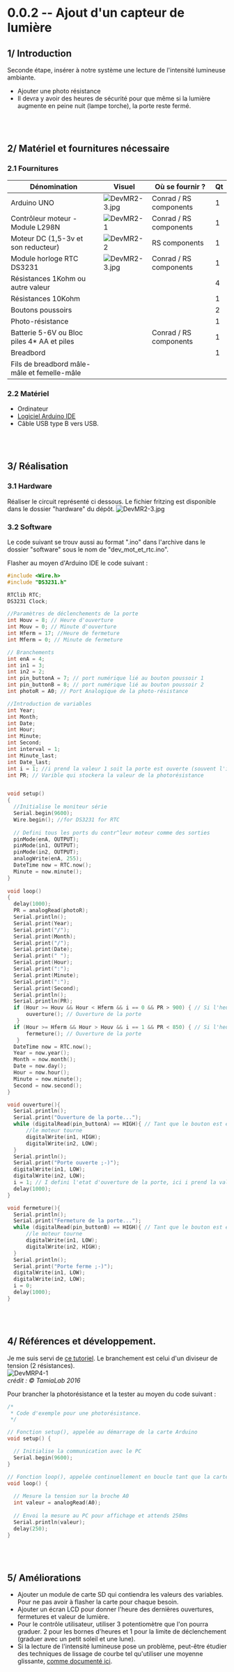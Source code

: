 # 0.0.2 -- Ajout d'un capteur de lumière 
## 1/ Introduction
Seconde étape, insérer à notre système une lecture de l'intensité lumineuse ambiante. 
 - Ajouter une photo résistance
 - Il devra y avoir des heures de sécurité pour que même si la lumière augmente en peine nuit (lampe torche), la porte reste fermé.

</br></br>
## 2/ Matériel et fournitures nécessaire
### 2.1 Fournitures
|Dénomination|Visuel|Où se fournir ?|Qt|
|------|------|-----|--|
|Arduino UNO|![DevMR2-3.jpg](pictures/DevMR2-4.jpg)|Conrad / RS components|1|
|Contrôleur moteur - Module L298N|![DevMR2-1](pictures/DevMR2-1.jpg)|Conrad / RS components|1|
|Moteur DC (1,5-3v et son reducteur)|![DevMR2-2](pictures/DevMR2-2.jpg)|RS components|1|
|Module horloge RTC DS3231|![DevMR2-3.jpg](pictures/DevMR2-3.jpg)|Conrad / RS components|1|
|Résistances 1Kohm ou autre valeur|||4|
|Résistances 10Kohm|||1|
|Boutons poussoirs|||2|
|Photo-résistance|||1|
|Batterie 5-6V ou Bloc piles 4* AA et piles||Conrad / RS components|1|
|Breadbord|||1|
|Fils de breadbord mâle-mâle et femelle-mâle||||

### 2.2 Matériel
 - Ordinateur
 - [Logiciel Arduino IDE](https://www.arduino.cc/en/software)
 - Câble USB type B vers USB. 

</br></br>
## 3/ Réalisation
### 3.1 Hardware
Réaliser le circuit représenté ci dessous. Le fichier fritzing est disponible dans le dossier "hardware" du dépôt.
![DevMR2-3.jpg](pictures/DevMRP3-1.jpg)

### 3.2 Software
Le code suivant se trouv aussi au format ".ino" dans l'archive dans le dossier "software" sous le nom de "dev_mot_et_rtc.ino".

Flasher au moyen d'Arduino IDE le code suivant :

```cpp
#include <Wire.h>  
#include "DS3231.h"

RTClib RTC;
DS3231 Clock;

//Paramètres de déclenchements de la porte
int Houv = 8; // Heure d'ouverture
int Mouv = 0; // Minute d'ouverture
int Hferm = 17; //Heure de fermeture
int Mferm = 0; // Minute de fermeture

// Branchements
int enA = 4; 
int in1 = 3;
int in2 = 2;
int pin_buttonA = 7; // port numérique lié au bouton poussoir 1
int pin_buttonB = 8; // port numérique lié au bouton poussoir 2
int photoR = A0; // Port Analogique de la photo-résistance

//Introduction de variables
int Year;
int Month;
int Date;
int Hour;
int Minute;
int Second;
int interval = 1;
int Minute_last;
int Date_last;
int i = 1; //i prend la valeur 1 soit la porte est ouverte (souvent l'installation se fera plutôt en journée)
int PR; // Varible qui stockera la valeur de la photorésistance


void setup()
{
  //Initialise le moniteur série
  Serial.begin(9600);
  Wire.begin(); //for DS3231 for RTC
  
  // Defini tous les ports du contr^leur moteur comme des sorties
  pinMode(enA, OUTPUT);
  pinMode(in1, OUTPUT);
  pinMode(in2, OUTPUT);
  analogWrite(enA, 255); 
  DateTime now = RTC.now();
  Minute = now.minute();
}
 
void loop()
{  
  delay(1000);
  PR = analogRead(photoR);
  Serial.println();
  Serial.print(Year);
  Serial.print("/");
  Serial.print(Month);
  Serial.print("/");
  Serial.print(Date);
  Serial.print(" ");
  Serial.print(Hour);
  Serial.print(":");
  Serial.print(Minute);
  Serial.print(":");
  Serial.print(Second);
  Serial.println();
  Serial.println(PR);
  if (Hour >= Houv && Hour < Hferm && i == 0 && PR > 900) { // Si l'heure est supérieur à l'heure minimale d'ouverture et que la porte est fermé
      ouverture(); // Ouverture de la porte
   }
  if (Hour >= Hferm && Hour > Houv && i == 1 && PR < 850) { // Si l'heure est supérieur à l'heure minimale de fermeture et que la porte est fermé
      fermeture(); // Ouverture de la porte
   }
  DateTime now = RTC.now();
  Year = now.year();
  Month = now.month();
  Date = now.day();
  Hour = now.hour();
  Minute = now.minute();
  Second = now.second();
}

void ouverture(){
  Serial.println();
  Serial.print("Ouverture de la porte...");
  while (digitalRead(pin_buttonA) == HIGH){ // Tant que le bouton est en position High, le moteur tourne
      //le moteur tourne
      digitalWrite(in1, HIGH);
      digitalWrite(in2, LOW);
  }
  Serial.println();
  Serial.print("Porte ouverte ;-)");
  digitalWrite(in1, LOW);
  digitalWrite(in2, LOW);
  i = 1; // I defini l'etat d'ouverture de la porte, ici i prend la valeur 1 ce qui signifie que la porte est ouverte
  delay(1000);
}

void fermeture(){
  Serial.println();
  Serial.print("Fermeture de la porte...");
  while (digitalRead(pin_buttonB) == HIGH){ // Tant que le bouton est en position High, le moteur tourne
      //le moteur tourne
      digitalWrite(in1, LOW);
      digitalWrite(in2, HIGH);
  }
  Serial.println();
  Serial.print("Porte ferme ;-)");
  digitalWrite(in1, LOW);
  digitalWrite(in2, LOW);
  i = 0;
  delay(1000);
}
```


</br></br>
## 4/ Références et développement. 
Je me suis servi de [ce tutoriel](https://www.carnetdumaker.net/articles/mesurer-la-luminosite-ambiante-avec-une-photoresistance-et-une-carte-arduino-genuino/). Le branchement est celui d'un diviseur de tension (2 résistances). </br>![DevMRP4-1](pictures/DevMRP4-1.jpg)</br>
*crédit : © TamiaLab 2016*

Pour brancher la photorésistance et la tester au moyen du code suivant : 
```cpp
/*
 * Code d'exemple pour une photorésistance.
 */

// Fonction setup(), appelée au démarrage de la carte Arduino
void setup() {

  // Initialise la communication avec le PC
  Serial.begin(9600);
}

// Fonction loop(), appelée continuellement en boucle tant que la carte Arduino est alimentée
void loop() {
  
  // Mesure la tension sur la broche A0
  int valeur = analogRead(A0);
  
  // Envoi la mesure au PC pour affichage et attends 250ms
  Serial.println(valeur);
  delay(250);
}
```

</br></br>
## 5/ Améliorations
 - Ajouter un module de carte SD qui contiendra les valeurs des variables. Pour ne pas avoir à flasher la carte pour chaque besoin. 
 - Ajouter un écran LCD pour donner l'heure des dernières ouvertures, fermetures et valeur de lumière. 
 - Pour le contrôle utilisateur, utiliser 3 potentiomètre que l'on pourra graduer. 2 pour les bornes d'heures et 1 pour la limite de déclenchement (graduer avec un petit soleil et une lune). 
 - Si la lecture de l'intensité lumineuse pose un problème, peut-être étudier des techniques de lissage de courbe tel qu'utiliser une moyenne glissante, [comme documenté ici](https://www.aranacorp.com/fr/implementation-de-la-moyenne-glissante-dans-arduino/#:~:text=Le%20principe%20de%20la%20moyenne,l'%C3%A9tablissement%20de%20la%20moyenne.).
